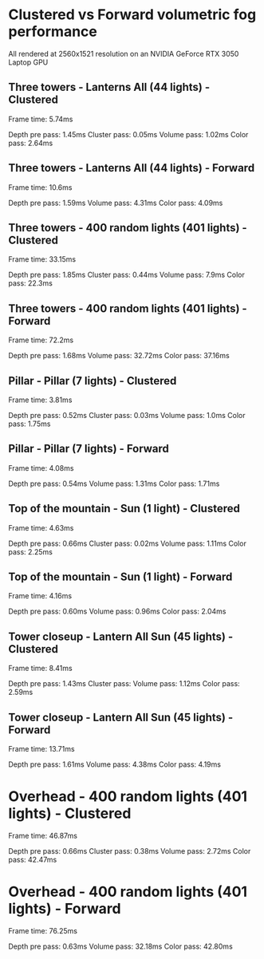 # Clustered vs Forward volumetric fog performance

All rendered at 2560x1521 resolution on an NVIDIA GeForce RTX 3050 Laptop GPU

## Three towers - Lanterns All (44 lights) - Clustered

Frame time: 5.74ms

Depth pre pass: 1.45ms
Cluster pass: 0.05ms
Volume pass: 1.02ms
Color pass: 2.64ms

## Three towers - Lanterns All (44 lights) - Forward

Frame time: 10.6ms

Depth pre pass: 1.59ms
Volume pass: 4.31ms
Color pass: 4.09ms

## Three towers - 400 random lights (401 lights) - Clustered

Frame time: 33.15ms

Depth pre pass: 1.85ms
Cluster pass: 0.44ms
Volume pass: 7.9ms
Color pass: 22.3ms

## Three towers - 400 random lights (401 lights) - Forward

Frame time: 72.2ms

Depth pre pass: 1.68ms
Volume pass: 32.72ms
Color pass: 37.16ms

## Pillar - Pillar (7 lights) - Clustered

Frame time: 3.81ms

Depth pre pass: 0.52ms
Cluster pass: 0.03ms
Volume pass: 1.0ms
Color pass: 1.75ms

## Pillar - Pillar (7 lights) - Forward

Frame time: 4.08ms

Depth pre pass: 0.54ms
Volume pass: 1.31ms
Color pass: 1.71ms

## Top of the mountain - Sun (1 light) - Clustered

Frame time: 4.63ms

Depth pre pass: 0.66ms
Cluster pass: 0.02ms
Volume pass: 1.11ms
Color pass: 2.25ms

## Top of the mountain - Sun (1 light) - Forward

Frame time: 4.16ms

Depth pre pass: 0.60ms
Volume pass: 0.96ms
Color pass: 2.04ms

## Tower closeup - Lantern All Sun (45 lights) - Clustered

Frame time: 8.41ms

Depth pre pass: 1.43ms
Cluster pass:
Volume pass: 1.12ms
Color pass: 2.59ms

## Tower closeup - Lantern All Sun (45 lights) - Forward

Frame time: 13.71ms

Depth pre pass: 1.61ms
Volume pass: 4.38ms
Color pass: 4.19ms

# Overhead - 400 random lights (401 lights) - Clustered

Frame time: 46.87ms

Depth pre pass: 0.66ms
Cluster pass: 0.38ms
Volume pass: 2.72ms
Color pass: 42.47ms

# Overhead - 400 random lights (401 lights) - Forward

Frame time: 76.25ms

Depth pre pass: 0.63ms
Volume pass: 32.18ms
Color pass: 42.80ms